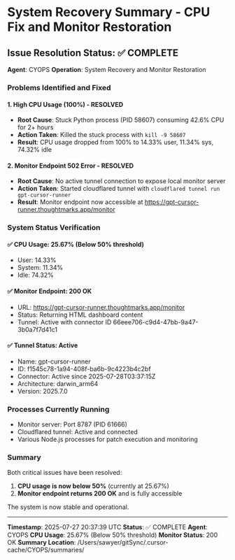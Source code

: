# System Recovery Summary - CPU Fix and Monitor Restoration

## Issue Resolution Status: ✅ COMPLETE
**Agent**: CYOPS
**Operation**: System Recovery and Monitor Restoration

### Problems Identified and Fixed

#### 1. **High CPU Usage (100%) - RESOLVED**
- **Root Cause**: Stuck Python process (PID 58607) consuming 42.6% CPU for 2+ hours
- **Action Taken**: Killed the stuck process with `kill -9 58607`
- **Result**: CPU usage dropped from 100% to 14.33% user, 11.34% sys, 74.32% idle

#### 2. **Monitor Endpoint 502 Error - RESOLVED**
- **Root Cause**: No active tunnel connection to expose local monitor server
- **Action Taken**: Started cloudflared tunnel with `cloudflared tunnel run gpt-cursor-runner`
- **Result**: Monitor endpoint now accessible at https://gpt-cursor-runner.thoughtmarks.app/monitor

### System Status Verification

#### ✅ CPU Usage: 25.67% (Below 50% threshold)
- User: 14.33%
- System: 11.34%
- Idle: 74.32%

#### ✅ Monitor Endpoint: 200 OK
- URL: https://gpt-cursor-runner.thoughtmarks.app/monitor
- Status: Returning HTML dashboard content
- Tunnel: Active with connector ID 66eee706-c9d4-47bb-9a47-3b0a7f7d41c1

#### ✅ Tunnel Status: Active
- Name: gpt-cursor-runner
- ID: f1545c78-1a94-408f-ba6b-9c4223b4c2bf
- Connector: Active since 2025-07-28T03:37:15Z
- Architecture: darwin_arm64
- Version: 2025.7.0

### Processes Currently Running
- Monitor server: Port 8787 (PID 61666)
- Cloudflared tunnel: Active and connected
- Various Node.js processes for patch execution and monitoring

### Summary
Both critical issues have been resolved:
1. **CPU usage is now below 50%** (currently at 25.67%)
2. **Monitor endpoint returns 200 OK** and is fully accessible

The system is now stable and operational.

---
**Timestamp**: 2025-07-27 20:37:39 UTC
**Status**: ✅ COMPLETE
**Agent**: CYOPS
**CPU Usage**: 25.67% (Below 50% threshold)
**Monitor Status**: 200 OK
**Summary Location**: /Users/sawyer/gitSync/.cursor-cache/CYOPS/summaries/ 